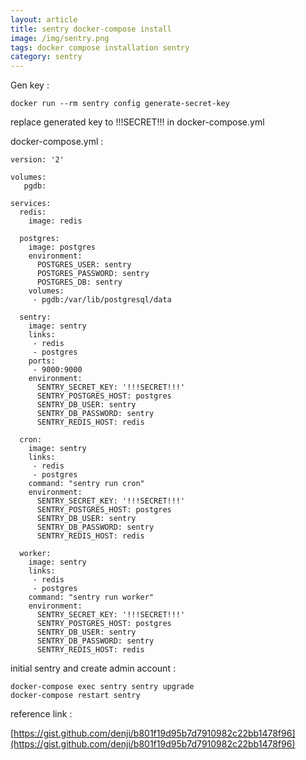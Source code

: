 ```yaml
---
layout: article
title: sentry docker-compose install
image: /img/sentry.png
tags: docker compose installation sentry
category: sentry
---
```


Gen key :

```
docker run --rm sentry config generate-secret-key
```

replace generated key to !!!SECRET!!! in docker-compose.yml

docker-compose.yml :

```
version: '2'

volumes:
   pgdb:

services:
  redis:
    image: redis

  postgres:
    image: postgres
    environment:
      POSTGRES_USER: sentry
      POSTGRES_PASSWORD: sentry
      POSTGRES_DB: sentry
    volumes:
     - pgdb:/var/lib/postgresql/data

  sentry:
    image: sentry
    links:
     - redis
     - postgres
    ports:
     - 9000:9000
    environment:
      SENTRY_SECRET_KEY: '!!!SECRET!!!'
      SENTRY_POSTGRES_HOST: postgres
      SENTRY_DB_USER: sentry
      SENTRY_DB_PASSWORD: sentry
      SENTRY_REDIS_HOST: redis

  cron:
    image: sentry
    links:
     - redis
     - postgres
    command: "sentry run cron"
    environment:
      SENTRY_SECRET_KEY: '!!!SECRET!!!'
      SENTRY_POSTGRES_HOST: postgres
      SENTRY_DB_USER: sentry
      SENTRY_DB_PASSWORD: sentry
      SENTRY_REDIS_HOST: redis

  worker:
    image: sentry
    links:
     - redis
     - postgres
    command: "sentry run worker"
    environment:
      SENTRY_SECRET_KEY: '!!!SECRET!!!'
      SENTRY_POSTGRES_HOST: postgres
      SENTRY_DB_USER: sentry
      SENTRY_DB_PASSWORD: sentry
      SENTRY_REDIS_HOST: redis
```

initial sentry and create admin account : 

```
docker-compose exec sentry sentry upgrade
docker-compose restart sentry
```

reference link :

[https://gist.github.com/denji/b801f19d95b7d7910982c22bb1478f96](https://gist.github.com/denji/b801f19d95b7d7910982c22bb1478f96)
